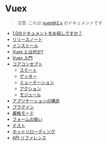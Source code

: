 # Vuex

<!--email_off-->
> 注意: これは vuex@2.x のドキュメントです
<!--/email_off-->

- [1.0のドキュメントをお探しですか？](https://github.com/vuejs/vuex/tree/1.0/docs/ja)
- [リリースノート](https://github.com/vuejs/vuex/releases)
- [インストール](installation.md)
- [Vuex とは何か?](intro.md)
- [Vuex 入門](getting-started.md)
- [コアコンセプト](core-concepts.md)
  - [ステート](state.md)
  - [ゲッター](getters.md)
  - [ミューテーション](mutations.md)
  - [アクション](actions.md)
  - [モジュール](modules.md)
- [アプリケーションの構造](structure.md)
- [プラグイン](plugins.md)
- [厳格モード](strict.md)
- [フォームの扱い](forms.md)
- [テスト](testing.md)
- [ホットリローディング](hot-reload.md)
- [API リファレンス](api.md)
